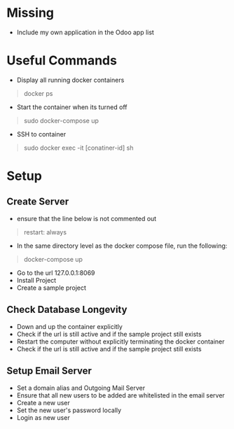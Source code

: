 # Missing
- Include my own application in the Odoo app list

# Useful Commands
- Display all running docker containers
> docker ps
- Start the container when its turned off
> sudo docker-compose up
- SSH to container
> sudo docker exec -it [conatiner-id] sh

# Setup
## Create Server
- ensure that the line below is not commented out
> restart: always 
- In the same directory level as the docker compose file, run the following:
> docker-compose up
- Go to the url 127.0.0.1:8069
- Install Project
- Create a sample project

## Check Database Longevity
- Down and up the container explicitly
- Check if the url is still active and if the sample project still exists
- Restart the computer without explicitly terminating the docker container
- Check if the url is still active and if the sample project still exists

## Setup Email Server
- Set a domain alias and Outgoing Mail Server
- Ensure that all new users to be added are whitelisted in the email server
- Create a new user
- Set the new user's password locally
- Login as new user